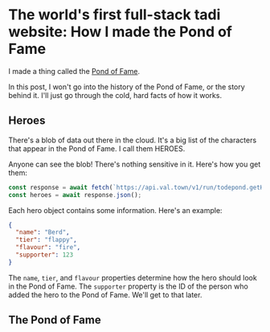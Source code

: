 # The world's first full-stack tadi website: How I made the Pond of Fame

I made a thing called the [Pond of Fame](/fame).

In this post, I won't go into the history of the Pond of Fame, or the story behind it. I'll just go through the cold, hard facts of how it works.

## Heroes

There's a blob of data out there in the cloud. It's a big list of the characters that appear in the Pond of Fame. I call them HEROES.

Anyone can see the blob! There's nothing sensitive in it. Here's how you get them:

```js
const response = await fetch(`https://api.val.town/v1/run/todepond.getHeroes`);
const heroes = await response.json();
```

Each hero object contains some information. Here's an example:

```json
{
  "name": "Berd",
  "tier": "flappy",
  "flavour": "fire",
  "supporter": 123
}
```

The `name`, `tier`, and `flavour` properties determine how the hero should look in the Pond of Fame. The `supporter` property is the ID of the person who added the hero to the Pond of Fame. We'll get to that later.

## The Pond of Fame
